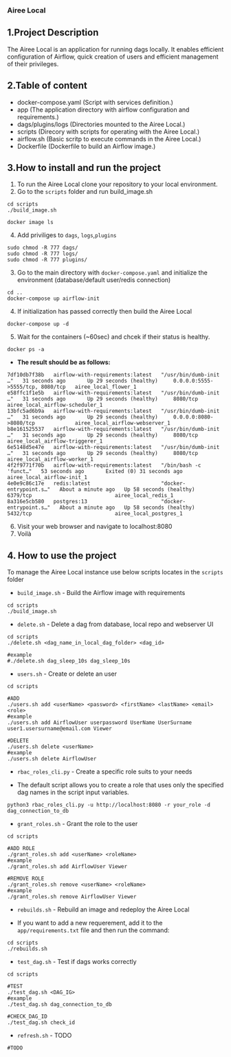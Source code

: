 ### Airee Local
## 1.Project Description
The Airee Local is an application for running dags locally. It enables efficient configuration of Airflow, quick creation of users and efficient management of their privileges.
## 2.Table of content
* docker-compose.yaml (Script with services definition.)
* app (The application directory with airflow configuration and requirements.)
* dags/plugins/logs (Directories mounted to the Airee Local.)
* scripts (Direcory with scripts for operating with the Airee Local.)
* airflow.sh (Basic scritp to execute commands in the Airee Local.)
* Dockerfile (Dockerfile to build an Airflow image.)
## 3.How to install and run the project
1. To run the Airee Local clone your repository to your local environment.
2. Go to the `scripts` folder and run build_image.sh
```
cd scripts
./build_image.sh

docker image ls
```
4. Add priviliges to `dags`, `logs`,`plugins`
```
sudo chmod -R 777 dags/
sudo chmod -R 777 logs/
sudo chmod -R 777 plugins/
```
3. Go to the main directory with `docker-compose.yaml` and initialize the environment (database/default user/redis connection)
```
cd ..
docker-compose up airflow-init
```
4. If initialization has passed correctly then build the Airee Local
```
docker-compose up -d
```
5. Wait for the containers (~60sec) and chcek if their status is healthy.
```
docker ps -a
```
- **The result should be as follows:**
```
7df10db7f38b   airflow-with-requirements:latest   "/usr/bin/dumb-init …"   31 seconds ago       Up 29 seconds (healthy)     0.0.0.0:5555->5555/tcp, 8080/tcp   airee_local_flower_1
e58ffc1f1e5b   airflow-with-requirements:latest   "/usr/bin/dumb-init …"   31 seconds ago       Up 29 seconds (healthy)     8080/tcp                           airee_local_airflow-scheduler_1
13bfc5ad6b9a   airflow-with-requirements:latest   "/usr/bin/dumb-init …"   31 seconds ago       Up 29 seconds (healthy)     0.0.0.0:8080->8080/tcp             airee_local_airflow-webserver_1
b8e161525537   airflow-with-requirements:latest   "/usr/bin/dumb-init …"   31 seconds ago       Up 29 seconds (healthy)     8080/tcp                           airee_local_airflow-triggerer_1
6e5148d5e47e   airflow-with-requirements:latest   "/usr/bin/dumb-init …"   31 seconds ago       Up 29 seconds (healthy)     8080/tcp                           airee_local_airflow-worker_1
4f2f9771f70b   airflow-with-requirements:latest   "/bin/bash -c 'funct…"   53 seconds ago       Exited (0) 31 seconds ago                                      airee_local_airflow-init_1
4e0e9c86c17e   redis:latest                       "docker-entrypoint.s…"   About a minute ago   Up 58 seconds (healthy)     6379/tcp                           airee_local_redis_1
8a316e5cb580   postgres:13                        "docker-entrypoint.s…"   About a minute ago   Up 58 seconds (healthy)     5432/tcp                           airee_local_postgres_1
```
6. Visit your web browser and navigate to localhost:8080
7. Voilà
## 4. How to use the project
To manage the Airee Local instance use below scripts locates in the `scripts` folder
* `build_image.sh` - Build the Airflow image with requirements
```
cd scripts
./build_image.sh
```
* `delete.sh` - Delete a dag from database, local repo and webserver UI
```
cd scripts
./delete.sh <dag_name_in_local_dag_folder> <dag_id>

#example
#./delete.sh dag_sleep_10s dag_sleep_10s
```

* `users.sh` - Create or delete an user
```
cd scripts

#ADD
./users.sh add <userName> <password> <firstName> <lastName> <email> <role>
#example
./users.sh add AirflowUser userpassword UserName UserSurname user1.usersurname@email.com Viewer

#DELETE
./users.sh delete <userName>
#example
./users.sh delete AirflowUser
```
* `rbac_roles_cli.py` - Create a specific role suits to your needs
- The default script allows you to create a role that uses only the specified dag names in the script input variables.
```
python3 rbac_roles_cli.py -u http://localhost:8080 -r your_role -d dag_connection_to_db 
```
* `grant_roles.sh` - Grant the role to the user
```
cd scripts

#ADD ROLE
./grant_roles.sh add <userName> <roleName>
#example
./grant_roles.sh add AirflowUser Viewer

#REMOVE ROLE
./grant_roles.sh remove <userName> <roleName>
#example
./grant_roles.sh remove AirflowUser Viewer
```
* `rebuilds.sh` - Rebuild an image and redeploy the Airee Local
- If you want to add a new requerement, add it to the `app/requirements.txt` file and then run the command:
```
cd scripts
./rebuilds.sh
```
* `test_dag.sh` - Test if dags works correctly
```
cd scripts

#TEST
./test_dag.sh <DAG_IG>
#example
./test_dag.sh dag_connection_to_db

#CHECK_DAG_ID
./test_dag.sh check_id
```

* `refresh.sh` - TODO
```
#TODO
```

